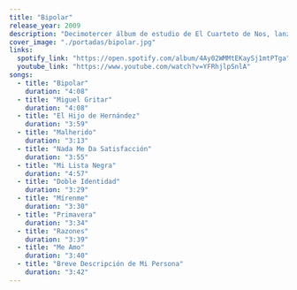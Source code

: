 ```yaml
---
title: "Bipolar"
release_year: 2009
description: "Decimotercer álbum de estudio de El Cuarteto de Nos, lanzado el 17 de noviembre de 2009 bajo el sello Warner Music. Producido por Juan Campodónico, este disco marcó un punto de inflexión en la banda, con letras más introspectivas y un sonido más electrónico. Incluye éxitos como 'El hijo de Hernández' y 'Miguel Gritar'."
cover_image: "./portadas/bipolar.jpg"
links:
  spotify_link: "https://open.spotify.com/album/4Ay02WMMtEKaySj1mtPTga"
  youtube_link: "https://www.youtube.com/watch?v=YFRhjlpSnlA"
songs:
  - title: "Bipolar"
    duration: "4:08"
  - title: "Miguel Gritar"
    duration: "4:08"
  - title: "El Hijo de Hernández"
    duration: "3:59"
  - title: "Malherido"
    duration: "3:13"
  - title: "Nada Me Da Satisfacción"
    duration: "3:55"
  - title: "Mi Lista Negra"
    duration: "4:57"
  - title: "Doble Identidad"
    duration: "3:29"
  - title: "Mírenme"
    duration: "3:30"
  - title: "Primavera"
    duration: "3:34"
  - title: "Razones"
    duration: "3:39"
  - title: "Me Amo"
    duration: "3:40"
  - title: "Breve Descripción de Mi Persona"
    duration: "3:42"
---
```

